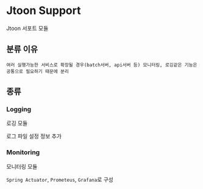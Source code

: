 # Jtoon Support

Jtoon 서포트 모듈

## 분류 이유
`여러 실행가능한 서비스로 확장될 경우(batch서버, api서버 등) 모니터링, 로깅같은 기능은 공통으로 필요하기 때문에 분리`


## 종류
### Logging
로깅 모듈

로그 파일 설정 정보 추가


### Monitoring
모니터링 모듈

`Spring Actuator`, `Prometeus`, `Grafana`로 구성
